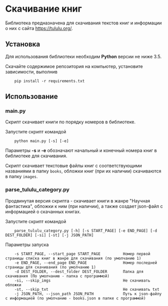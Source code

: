 # Cкачивание книг

Библиотека предназначена для скачивания текстов книг и информации о них с сайта https://tululu.org/.

## Установка

Для использования библиотеки необходим **Python** версии не ниже 3.5.

Скачайте содержимое репозитория на компьютер, установите зависимости, выполнив

        pip install -r requirements.txt

## Использование

### main.py

Скрипт скачивает книги по порядку номеров в библиотеке.

Запустите скрипт командой

        python main.py [-s] [-e]

Параметры **-s** и  **-e** обозначают начальный и конечный номера книг в библиотеке для скачивания.

Скрипт скачивает текстовые файлы книг с соответствующими названиями в папку `books`, обложки книг (при их наличии) скачиваются в папку `images`.

### parse_tululu_category.py

Продвинутая версия скрипта - скачивает книги в жанре "Научная фантастика", обложки к ним (при наличии), а также создает json-файл с информацией о скачанных книгах.

Запустите скрипт командой

        parse_tululu_category.py [-h] [-s START_PAGE] [-e END_PAGE] [-d DEST_FOLDER] [-si] [-st] [-j JSON_PATH]

Параметры запуска

        -s START_PAGE, --start_page START_PAGE          Номер первой страницы списка книг в жанре для скачивания (по умолчанию 1)
        -e END_PAGE, --end_page END_PAGE                Номер последней страницы для скачивания (по умолчанию 1)
        -d DEST_FOLDER, --dest_folder DEST_FOLDER       Папка для скачивания (По умолчанию - папка с программой)
        -si, --skip_imgs                                Не скачивать обложки
        -st, --skip_txt                                 Не скачивать txt
        -j JSON_PATH, --json_path JSON_PATH             Путь к json-файлу с информацией (по умолчанию - books.json в папке с программой)
